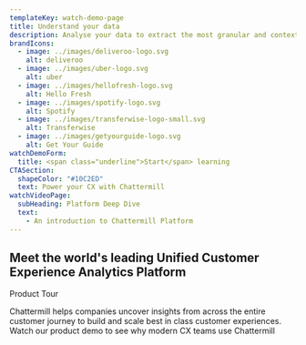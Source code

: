 ```yaml
---
templateKey: watch-demo-page
title: Understand your data
description: Analyse your data to extract the most granular and context specific insights
brandIcons:
  - image: ../images/deliveroo-logo.svg
    alt: deliveroo
  - image: ../images/uber-logo.svg
    alt: uber
  - image: ../images/hellofresh-logo.svg
    alt: Hello Fresh
  - image: ../images/spotify-logo.svg
    alt: Spotify
  - image: ../images/transferwise-logo-small.svg
    alt: Transferwise
  - image: ../images/getyourguide-logo.svg
    alt: Get Your Guide
watchDemoForm:
  title: <span class="underline">Start</span> learning
CTASection:
  shapeColor: "#10C2ED"
  text: Power your CX with Chattermill
watchVideoPage:
  subHeading: Platform Deep Dive
  text:
    - An introduction to Chattermill Platform
---
```


## Meet the world's leading Unified Customer Experience Analytics Platform

Product Tour

Chattermill helps companies uncover insights from across the entire customer journey to build and scale best in class customer experiences. Watch our product demo to see why modern CX teams use Chattermill
